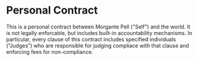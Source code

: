 # Personal Contract

This is a personal contract between Morgante Pell ("Self") and the world. It is not legally enforcable, but includes built-in accountability mechanisms. In particular, every clause of this contract includes specified individuals ("Judges") who are responsible for judging compliace with that clause and enforcing fees for non-compliance.
